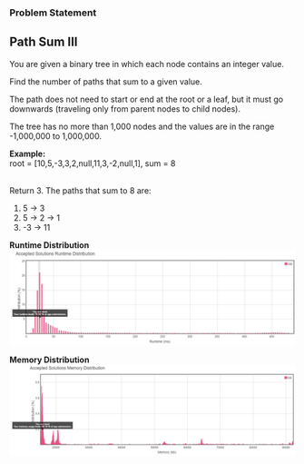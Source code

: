 <h3>Problem Statement</h3>

<h2>Path Sum III</h2>
You are given a binary tree in which each node contains an integer value.<br>

Find the number of paths that sum to a given value.<br>

The path does not need to start or end at the root or a leaf, but it must go downwards (traveling only from parent nodes to child nodes).<br>

The tree has no more than 1,000 nodes and the values are in the range -1,000,000 to 1,000,000.<br>

**Example:**
<br>
root = [10,5,-3,3,2,null,11,3,-2,null,1], sum = 8<br><br>

Return 3. The paths that sum to 8 are:<br>

1.  5 -> 3
2.  5 -> 2 -> 1
3. -3 -> 11
 



__Runtime Distribution__<br>
![SNIP](RuntimeDay8.JPG)

__Memory Distribution__<br>
![SNIP](MemoryDay8.JPG)

